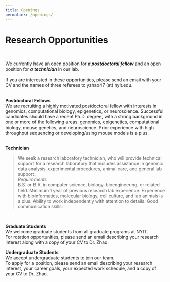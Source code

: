 ```yaml
---
title: Openings
permalink: /openings/
---
```

# Research Opportunities<br>
 <br>
  
We currently have an open position for ***a postdoctoral fellow*** and an open position for ***a technician*** in our lab.<br>
 <br>
If you are interested in these opportunities, please send an email with your CV and the names of three referees to yzhao47 (at) nyit.edu.<br>
 <br>
 
**Postdoctoral Fellows**<br>
We are recruiting a highly motivated postdoctoral fellow with interests in genomics, computational biology, epigenetics, or neuroscience. Successful candidates should have a recent Ph.D. degree, with a strong background in one or more of the following areas: genomics, epigenetics, computational biology, mouse genetics, and neuroscience. Prior experience with high throughput sequencing or developing/using mouse models is a plus.<br>
 <br>
 
**Technician**<br>
>We seek a research laboratory technician, who will provide technical support for a research laboratory that includes assistance in genomic data analysis, experimental procedures, animal care, and general lab support. <br>
*Requirements*<br>
> B.S. or B.A. in computer science, biology, bioengineering, or related field. Minimum 1 year of previous research lab experience. Experience with bioinformatics, molecular biology, cell culture, and lab animals is a plus. Ability to work independently with attention to details. Good communication skills.<br>
 <br>
 
**Graduate Students**<br>
We welcome graduate students from all graduate programs at NYIT.<br>
For rotation opportunities, please send an email describing your research interest along with a copy of your CV to Dr. Zhao.<br>

**Undergraduate Students**<br>
We accept undergraduate students to join our team.<br>
To apply for a position, please send an email describing your research interest, your career goals, your expected work schedule, and a copy of your CV to Dr. Zhao.
